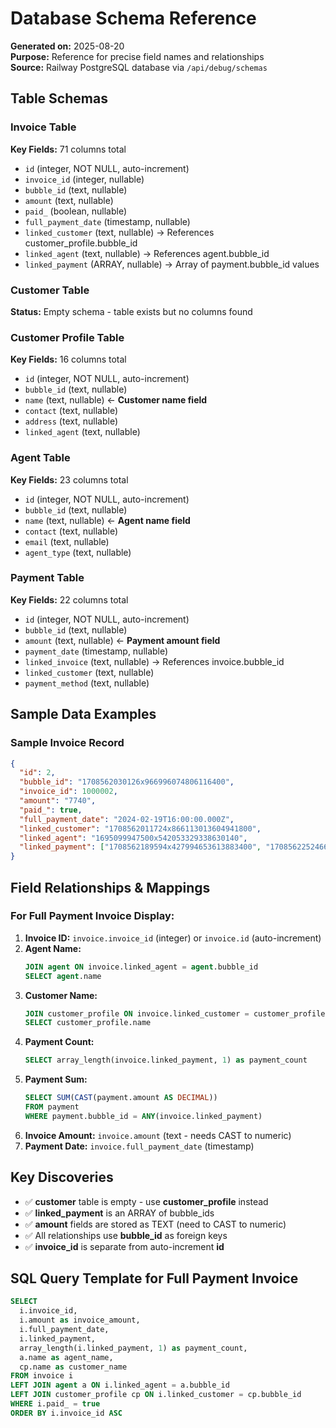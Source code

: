 # Database Schema Reference

**Generated on:** 2025-08-20  
**Purpose:** Reference for precise field names and relationships  
**Source:** Railway PostgreSQL database via `/api/debug/schemas`

## Table Schemas

### Invoice Table
**Key Fields:** 71 columns total
- `id` (integer, NOT NULL, auto-increment)
- `invoice_id` (integer, nullable) 
- `bubble_id` (text, nullable)
- `amount` (text, nullable)
- `paid_` (boolean, nullable)
- `full_payment_date` (timestamp, nullable)
- `linked_customer` (text, nullable) → References customer_profile.bubble_id
- `linked_agent` (text, nullable) → References agent.bubble_id  
- `linked_payment` (ARRAY, nullable) → Array of payment.bubble_id values

### Customer Table  
**Status:** Empty schema - table exists but no columns found

### Customer Profile Table
**Key Fields:** 16 columns total
- `id` (integer, NOT NULL, auto-increment)
- `bubble_id` (text, nullable)
- `name` (text, nullable) ← **Customer name field**
- `contact` (text, nullable)
- `address` (text, nullable)
- `linked_agent` (text, nullable)

### Agent Table
**Key Fields:** 23 columns total
- `id` (integer, NOT NULL, auto-increment)
- `bubble_id` (text, nullable)
- `name` (text, nullable) ← **Agent name field**
- `contact` (text, nullable)
- `email` (text, nullable)
- `agent_type` (text, nullable)

### Payment Table
**Key Fields:** 22 columns total
- `id` (integer, NOT NULL, auto-increment)
- `bubble_id` (text, nullable)
- `amount` (text, nullable) ← **Payment amount field**
- `payment_date` (timestamp, nullable)
- `linked_invoice` (text, nullable) → References invoice.bubble_id
- `linked_customer` (text, nullable)
- `payment_method` (text, nullable)

## Sample Data Examples

### Sample Invoice Record
```json
{
  "id": 2,
  "bubble_id": "1708562030126x966996074806116400",
  "invoice_id": 1000002,
  "amount": "7740",
  "paid_": true,
  "full_payment_date": "2024-02-19T16:00:00.000Z",
  "linked_customer": "1708562011724x866113013604941800",
  "linked_agent": "1695099947500x542053329338630140", 
  "linked_payment": ["1708562189594x427994653613883400", "1708562252466x549735184111763460"]
}
```

## Field Relationships & Mappings

### For Full Payment Invoice Display:
1. **Invoice ID:** `invoice.invoice_id` (integer) or `invoice.id` (auto-increment)
2. **Agent Name:** 
   ```sql
   JOIN agent ON invoice.linked_agent = agent.bubble_id
   SELECT agent.name
   ```
3. **Customer Name:**
   ```sql  
   JOIN customer_profile ON invoice.linked_customer = customer_profile.bubble_id
   SELECT customer_profile.name
   ```
4. **Payment Count:** 
   ```sql
   SELECT array_length(invoice.linked_payment, 1) as payment_count
   ```
5. **Payment Sum:**
   ```sql
   SELECT SUM(CAST(payment.amount AS DECIMAL)) 
   FROM payment 
   WHERE payment.bubble_id = ANY(invoice.linked_payment)
   ```
6. **Invoice Amount:** `invoice.amount` (text - needs CAST to numeric)
7. **Payment Date:** `invoice.full_payment_date` (timestamp)

## Key Discoveries
- ✅ **customer** table is empty - use **customer_profile** instead
- ✅ **linked_payment** is an ARRAY of bubble_ids
- ✅ **amount** fields are stored as TEXT (need to CAST to numeric)
- ✅ All relationships use **bubble_id** as foreign keys
- ✅ **invoice_id** is separate from auto-increment **id**

## SQL Query Template for Full Payment Invoice
```sql
SELECT 
  i.invoice_id,
  i.amount as invoice_amount,
  i.full_payment_date,
  i.linked_payment,
  array_length(i.linked_payment, 1) as payment_count,
  a.name as agent_name,
  cp.name as customer_name
FROM invoice i
LEFT JOIN agent a ON i.linked_agent = a.bubble_id  
LEFT JOIN customer_profile cp ON i.linked_customer = cp.bubble_id
WHERE i.paid_ = true
ORDER BY i.invoice_id ASC
```
